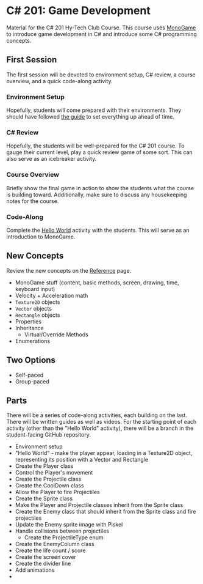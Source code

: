 # <span>C# 201:</span> Game Development
Material for the C# 201 Hy-Tech Club Course. This course uses [MonoGame](https://www.monogame.net/) to introduce game development in C# and introduce some C# programming concepts.

## First Session
The first session will be devoted to environment setup, C# review, a course overview, and a quick code-along activity.

### Environment Setup
Hopefully, students will come prepared with their environments. They should have followed [the guide](EnvironmentSetup.md) to set everything up ahead of time.

### <span>C#</span> Review
Hopefully, the students will be well-prepared for the C# 201 course. To gauge their current level, play a quick review game of some sort. This can also serve as an icebreaker activity.

### Course Overview
Briefly show the final game in action to show the students what the course is building toward. Additionally, make sure to discuss any housekeeping notes for the course.

### Code-Along
Complete the [Hello World](Walkthroughs/Part0HelloWorld.md) activity with the students. This will serve as an introduction to MonoGame.

## New Concepts
Review the new concepts on the [Reference](Reference.md) page.

- MonoGame stuff (content, basic methods, screen, drawing, time, keyboard input)
- Velocity + Acceleration math
- `Texture2D` objects
- `Vector` objects
- `Rectangle` objects
- Properties
- Inheritance
    - Virtual/Override Methods
- Enumerations

## Two Options
- Self-paced
- Group-paced

## Parts
There will be a series of code-along activities, each building on the last. There will be written guides as well as videos. For the starting point of each activity (other than the "Hello World" activity), there will be a branch in the student-facing GitHub repository.

- Environment setup
- "Hello World" - make the player appear, loading in a Texture2D object, representing its position with a Vector and Rectangle
- Create the Player class
- Control the Player's movement
- Create the Projectile class
- Create the CoolDown class
- Allow the Player to fire Projectiles
- Create the Sprite class
- Make the Player and Projectile classes inherit from the Sprite class
- Create the Enemy class that should inherit from the Sprite class and fire projectiles
- Update the Enemy sprite image with Piskel
- Handle collisions between projectiles
    - Create the ProjectileType enum
- Create the EnemyColumn class
- Create the life count / score
- Create the screen cover
- Create the divider line
- Add animations
- 